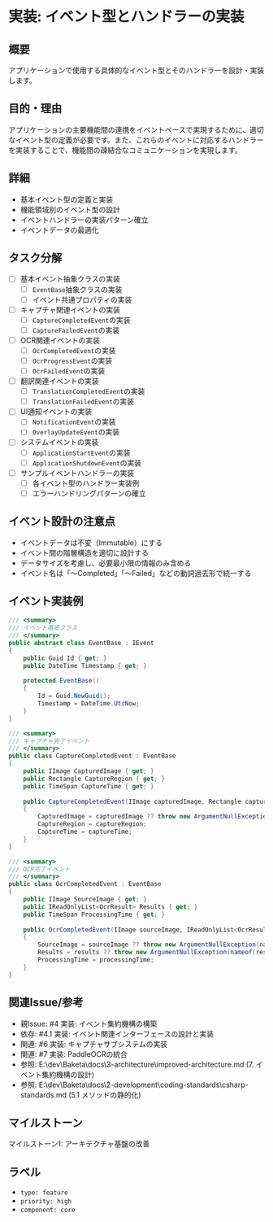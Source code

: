 # 実装: イベント型とハンドラーの実装

## 概要
アプリケーションで使用する具体的なイベント型とそのハンドラーを設計・実装します。

## 目的・理由
アプリケーションの主要機能間の連携をイベントベースで実現するために、適切なイベント型の定義が必要です。また、これらのイベントに対応するハンドラーを実装することで、機能間の疎結合なコミュニケーションを実現します。

## 詳細
- 基本イベント型の定義と実装
- 機能領域別のイベント型の設計
- イベントハンドラーの実装パターン確立
- イベントデータの最適化

## タスク分解
- [ ] 基本イベント抽象クラスの実装
  - [ ] `EventBase`抽象クラスの実装
  - [ ] イベント共通プロパティの実装
- [ ] キャプチャ関連イベントの実装
  - [ ] `CaptureCompletedEvent`の実装
  - [ ] `CaptureFailedEvent`の実装
- [ ] OCR関連イベントの実装
  - [ ] `OcrCompletedEvent`の実装
  - [ ] `OcrProgressEvent`の実装
  - [ ] `OcrFailedEvent`の実装
- [ ] 翻訳関連イベントの実装
  - [ ] `TranslationCompletedEvent`の実装
  - [ ] `TranslationFailedEvent`の実装
- [ ] UI通知イベントの実装
  - [ ] `NotificationEvent`の実装
  - [ ] `OverlayUpdateEvent`の実装
- [ ] システムイベントの実装
  - [ ] `ApplicationStartEvent`の実装
  - [ ] `ApplicationShutdownEvent`の実装
- [ ] サンプルイベントハンドラーの実装
  - [ ] 各イベント型のハンドラー実装例
  - [ ] エラーハンドリングパターンの確立

## イベント設計の注意点
- イベントデータは不変（Immutable）にする
- イベント間の階層構造を適切に設計する
- データサイズを考慮し、必要最小限の情報のみ含める
- イベント名は「～Completed」「～Failed」などの動詞過去形で統一する

## イベント実装例
```csharp
/// <summary>
/// イベント基底クラス
/// </summary>
public abstract class EventBase : IEvent
{
    public Guid Id { get; }
    public DateTime Timestamp { get; }
    
    protected EventBase()
    {
        Id = Guid.NewGuid();
        Timestamp = DateTime.UtcNow;
    }
}

/// <summary>
/// キャプチャ完了イベント
/// </summary>
public class CaptureCompletedEvent : EventBase
{
    public IImage CapturedImage { get; }
    public Rectangle CaptureRegion { get; }
    public TimeSpan CaptureTime { get; }
    
    public CaptureCompletedEvent(IImage capturedImage, Rectangle captureRegion, TimeSpan captureTime)
    {
        CapturedImage = capturedImage ?? throw new ArgumentNullException(nameof(capturedImage));
        CaptureRegion = captureRegion;
        CaptureTime = captureTime;
    }
}

/// <summary>
/// OCR完了イベント
/// </summary>
public class OcrCompletedEvent : EventBase
{
    public IImage SourceImage { get; }
    public IReadOnlyList<OcrResult> Results { get; }
    public TimeSpan ProcessingTime { get; }
    
    public OcrCompletedEvent(IImage sourceImage, IReadOnlyList<OcrResult> results, TimeSpan processingTime)
    {
        SourceImage = sourceImage ?? throw new ArgumentNullException(nameof(sourceImage));
        Results = results ?? throw new ArgumentNullException(nameof(results));
        ProcessingTime = processingTime;
    }
}
```

## 関連Issue/参考
- 親Issue: #4 実装: イベント集約機構の構築
- 依存: #4.1 実装: イベント関連インターフェースの設計と実装
- 関連: #6 実装: キャプチャサブシステムの実装
- 関連: #7 実装: PaddleOCRの統合
- 参照: E:\dev\Baketa\docs\3-architecture\improved-architecture.md (7. イベント集約機構の設計)
- 参照: E:\dev\Baketa\docs\2-development\coding-standards\csharp-standards.md (5.1 メソッドの静的化)

## マイルストーン
マイルストーン1: アーキテクチャ基盤の改善

## ラベル
- `type: feature`
- `priority: high`
- `component: core`
